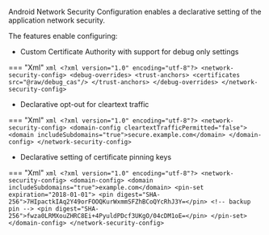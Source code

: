 Android Network Security Configuration enables a declarative setting of the application network security.

The features enable configuring:

* Custom Certificate Authority with support for debug only settings

=== "Xml"
	```xml
	<?xml version="1.0" encoding="utf-8"?>
	<network-security-config>
	    <debug-overrides>
	        <trust-anchors>
	            <certificates src="@raw/debug_cas"/>
	        </trust-anchors>
	    </debug-overrides>
	</network-security-config>
	```

* Declarative opt-out for cleartext traffic

=== "Xml"
	```xml
	<?xml version="1.0" encoding="utf-8"?>
	<network-security-config>
	    <domain-config cleartextTrafficPermitted="false">
	        <domain includeSubdomains="true">secure.example.com</domain>
	    </domain-config>
	</network-security-config>
	```


* Declarative setting of certificate pinning keys

=== "Xml"
	```xml
	<?xml version="1.0" encoding="utf-8"?>
	<network-security-config>
	    <domain-config>
	        <domain includeSubdomains="true">example.com</domain>
	        <pin-set expiration="2018-01-01">
	            <pin digest="SHA-256">7HIpactkIAq2Y49orFOOQKurWxmmSFZhBCoQYcRhJ3Y=</pin>
	            <!-- backup pin -->
	            <pin digest="SHA-256">fwza0LRMXouZHRC8Ei+4PyuldPDcf3UKgO/04cDM1oE=</pin>
	        </pin-set>
	    </domain-config>
	</network-security-config>
	```
